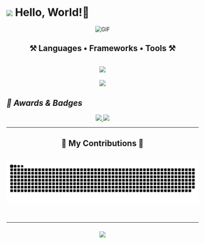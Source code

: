 # <img src="https://emojis.slackmojis.com/emojis/images/1531849430/4246/blob-sunglasses.gif?1531849430" width="30"/> Hello, World!👋

<div align="center">
    <img src="https://37.media.tumblr.com/c69c6c452293f56085b8ce7806b142a8/tumblr_mvllrg6fYl1rheqhwo1_500.gif" alt="GIF">
</div>

<h2 align="center">⚒️ Languages • Frameworks • Tools ⚒️</h2>
<br/>
<div align="center">
    <img src="https://skillicons.dev/icons?i=github,aws,gcp,azure,powershell,py,c" /><br><br>
    <img src="https://skillicons.dev/icons?i=css,html,mysql,powerbi,linux,windows,apple" />
</div>

<h2><i>🏅 Awards &  Badges</i></h2>
<div align="center">
   <a href="https://www.credly.com/org/amazon-web-services/badge/aws-certified-cloud-practitioner">
    <img height="200px" src="https://images.credly.com/images/00634f82-b07f-4bbd-a6bb-53de397fc3a6/image.png">
       <img height="200px" src="https://images.credly.com/images/be8fcaeb-c769-4858-b567-ffaaa73ce8cf/image.png">
   </a>
<br/>
<hr/>

<div align="center">
  <h2>🐍 My Contributions 🐍</h2>
  <br>
  <img alt="snake eating my contributions" src="https://raw.githubusercontent.com/salesp07/salesp07/output/github-contribution-grid-snake.svg" />
  <br/><br/><br/>
</div>

<hr/>

<h3 align="center">
    <img src="https://readme-typing-svg.herokuapp.com/?font=Righteous&size=25&center=true&vCenter=true&width=500&height=70&duration=4000&lines=Thanks+for+visiting!+✌️;+Shoot+me+a+message+on+Linkedin!;I'm+always+down+to+collab+:)">
</h3>

<br/>
